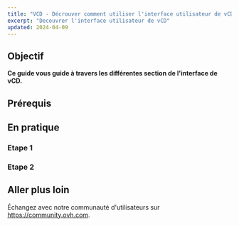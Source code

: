 ```yaml
---
title: "VCD - Décrouver comment utiliser l'interface utilisateur de vCD"
excerpt: "Decouvrer l'interface utilisateur de vCD"
updated: 2024-04-09
---
```

 
## Objectif
  
**Ce guide vous guide à travers les différentes section de l'interface de vCD.**
  
## Prérequis
  
## En pratique
  
### Etape 1
  
### Etape 2
  
## Aller plus loin
  
Échangez avec notre communauté d'utilisateurs sur <https://community.ovh.com>.